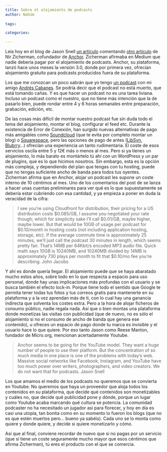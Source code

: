```yaml
---
title: Sobre el alojamiento de podcasts
author: Nahúm
 
tags:

categories:

---
```


Leía hoy en el blog de Jason Snell [un artículo](https://sixcolors.com/link/2018/07/why-you-should-never-pay-for-podcast-hosting/) comentando [otro artículo](https://medium.com/@NirZicherman/why-you-should-never-pay-for-podcast-hosting-9c39becd7cf7) de Nir Zicherman, cofundador de [Anchor](https://anchor.fm/). Zicherman afirmaba en Medium que nadie debería pagar por el alojamiento de podcasts. Anchor, su plataforma, lanzó hace unos meses la versión 3.0, donde por primera vez, ofrecían alojamiento gratuito para podcasts producidos fuera de su plataforma.

Los que me conozcan un poco sabrán que yo tengo [un podcast](http://errordeconexion.com/) con mi amigo [Andrés Cabanes](https://twitter.com/caban0es). Se podría decir que el podcast no está muerto, que está tomando cañas. Y es que hacer un podcast no es una tarea liviana. Incluso un podcast como el nuestro, que no tiene más intención que la de pasarlo bien, puede rondar entre 4 y 6 horas semanales entre preparación, grabación, edición, etc.

De las cosas más difícil de montar nuestro podcast fue sin duda todo el tema del alojamiento, montar el blog, configurar el feed etc. Durante la existencia de Error de Conexión, han surgido nuevas alternativas de pago más amigables como [Soundcloud](http://soundcloud.com/) (que te evita por completo montar un blog) o [Squarespace](http://www.squarespace.com/), pero las opciones de pago de antes ([LibSyn](http://libsyn.com/), [Blubrry](http://blubrry.com/)…) ofrecían una experiencia un tanto rudimentaria. El coste de esos servicios oscila entre 5 y 12€ más o menos al mes. Pero si ya tienes un alojamiento, lo más barato es montártelo tú ahí con un WordPress y un par de plugins, que es lo que hicimos nosotros. Sin embargo, esta es la opción más compleja, y dependiendo del plan que tengas con tu hosting, puede que no tengas suficiente ancho de banda para todos tus oyentes. Zicherman afirma que en Anchor, alojar un podcast les supone un coste interno de 10 céntimos al mes. Uno de los comentarios del post de se lanza a hacer unas cuentas preliminares para ver qué es lo que supuestamente se debería estar cubriendo con esa cantidad, y ya empieza a poner en duda la veracidad de la cifra:

> I see you’re using Cloudfront for distribution, their pricing for a US distribution costs $0.085/GB, I assume you negotiated your rate though; which for simplicity sake I’ll call $0.01/GB, maybe higher, maybe lower.
> But that would be 10GB of usage per podcast for $0.10/month in hosting costs (not including application hosting, storage, etc). If the average commute time is approximately 25 minutes, we’ll just call the podcast 30 minutes in length, which seems pretty fair. That’s 14MB per 64Kbit/s encoded MP3 audio file. Quick math says 10GB is 10240MB, and 10240MB divided by 14MB is approximately 730 plays per month to fit that $0.10/mo fee you’re describing.
> John Jacobs

Y ahí es donde quería llegar. El alojamiento puede que se haya abaratado mucho estos años, sobre todo en lo que respecta a espacio para uso personal, donde hay unas implicaciones más profundas con el usuario y se busca también el efecto lock-in. Porque tiene todo el sentido que Google te permita tener todas tus fotos y tus correos gratis para mantenerte en su plataforma y a la vez aprendan más de ti, con lo cual hay una ganancia indirecta que solventa los costes extra. Pero a la hora de alojar ficheros de consumo público, nadie regala nada. Así que o bien montas una plataforma donde monetizas las visitas con publicidad (que de nuevo, no es sólo el alojamiento si no el consumo de ancho de banda que genera ese contenido), u ofreces un espacio de pago donde tu marca es invisible y el usuario hace lo que quiere. Por eso tanto Jason como Reese Manton, fundador de Micro.org, mencionan acertadamente Youtube.

> Anchor seems to be going for the YouTube model. They want a huge number of people to use their platform. But the concentration of so much media in one place is one of the problems with today’s web. Massive social networks like Facebook, Instagram, and YouTube have too much power over writers, photographers, and video creators. We do not want that for podcasts.
> Jason Snell

Los que amamos el medio de los podcasts no queremos que se convierta en Youtube. No queremos que haya un proveedor que aloja todos los contenidos en su plataforma, que decide qué contenidos son monetizables y cuáles no, que decide qué publicidad pone y dónde, porque un lugar como Youtube acaba marcando qué cultura se potencia. La comunidad podcaster no ha necesitado un jugador así para florecer, y hoy en día es casi una utopía, tan bonita como en su momento lo fueron los blogs (que no es que estén muertos pero… bueno ya sabéis). Cada uno se lo monta como quiere y donde quiere, y decide si quiere monetizarlo y cómo.

Así que al final, conviene recordar de nuevo que si no pagas por un servicio (que sí tiene un coste seguramente mucho mayor que esos céntimos que afirma Zicherman), tú eres el producto con el que se comercia.

